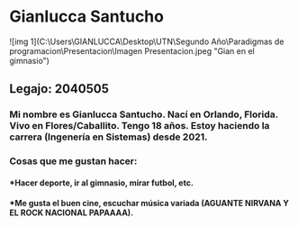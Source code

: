 # Gianlucca Santucho #

![img 1](C:\Users\GIANLUCCA\Desktop\UTN\Segundo Año\Paradigmas de programacion\Presentacion\Imagen Presentacion.jpeg "Gian en el gimnasio")

## Legajo: 2040505 ##

### Mi nombre es Gianlucca Santucho. Nací en Orlando, Florida. Vivo en Flores/Caballito. Tengo 18 años. Estoy haciendo la carrera (Ingenería en Sistemas) desde 2021. ###

### Cosas que me gustan hacer: ###
#### *Hacer deporte, ir al gimnasio, mirar futbol, etc. ####
#### *Me gusta el buen cine, escuchar música variada (AGUANTE NIRVANA Y EL ROCK NACIONAL PAPAAAA). ####










